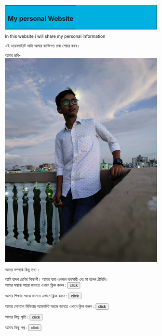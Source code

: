 <!DOCTYPE html>
<html>
<head>
<title>My personal website</title>
</head>
<body>
<table border="1"width="100%" bgcolor="sky blue">
<tr ><td align="center">
<h2 >My personal Website</h2></td></tr></table>


<p>In this website i will share my personal information</p>
<p>এই ওয়েবসাইটে আমি আমার ব্যাক্তিগত তথ্য শেয়ার করব। </p>

আমার ছবি-
<img src="my img.jpg">


<p>আমার সম্পর্কে কিছু তথ্য : <br>


আমি দ্বাদশ শ্রেণির শিক্ষার্থী। আমার বাবা একজন ব্যবসায়ী এবং মা হলেন গ্রীহিনি। 
<br>আমার সম্বন্ধে আরো জানতে এখানে ক্লিক করুন :  <a href=""><button>click</button></a>

</p>


<p>আমার শিক্ষার সম্বন্ধে জানতে এখানে ক্লিক করুন : <a href=""><button>click</button></a>
</p>



<p>আমার সোশ্যাল মিডিয়ায় অ্যাকাউন্ট সম্বন্ধে জানতে এখানে ক্লিক করুন : <a href="link.html"><button>click</button></a>
</p>



 <p>আমার কিছু স্মৃতি : <a href=""><button>click</button></a> 
 </p>
 
 
 
<p> আমার কিছু সপ্ন : <a href=""><button>click</button></a>
</p>



</body>
</html>
